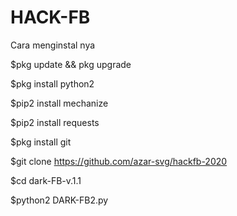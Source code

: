 # HACK-FB

Cara menginstal nya

$pkg update && pkg upgrade

$pkg install python2

$pip2 install mechanize

$pip2 install requests

$pkg install git

$git clone https://github.com/azar-svg/hackfb-2020

$cd dark-FB-v.1.1

$python2 DARK-FB2.py
